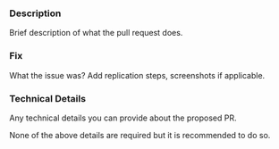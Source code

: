### Description
Brief description of what the pull request does.

### Fix
What the issue was? Add replication steps, screenshots if applicable.

### Technical Details
Any technical details you can provide about the proposed PR.

None of the above details are required but it is recommended to do so.
